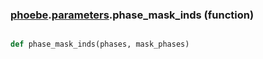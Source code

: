 ### [phoebe](phoebe.md).[parameters](phoebe.parameters.md).phase_mask_inds (function)


```py

def phase_mask_inds(phases, mask_phases)

```


